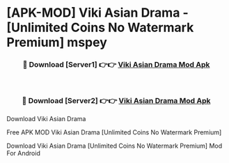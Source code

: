 # [APK-MOD] Viki  Asian Drama - [Unlimited Coins No Watermark Premium] mspey



<div align="center">
<h3>🔴 Download [Server1] 👉👉 <a href="https://momento.my/?title=Viki__Asian_Drama">Viki  Asian Drama Mod Apk</a></h3><br>

<h3>🔴 Download [Server2] 👉👉 <a href="https://momento.my/?title=Viki__Asian_Drama">Viki  Asian Drama Mod Apk</a></h3>
</div>



Download Viki  Asian Drama 

Free APK MOD Viki  Asian Drama [Unlimited Coins No Watermark Premium]

Download Viki  Asian Drama [Unlimited Coins No Watermark Premium] Mod For Android
